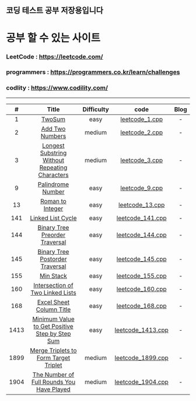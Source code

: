 ## 코딩 테스트 공부 저장용입니다

# 공부 할 수 있는 사이트

### LeetCode : https://leetcode.com/

### programmers : https://programmers.co.kr/learn/challenges

### codlity : https://www.codility.com/

---

|  #   |                                                              Title                                                              | Difficulty |                               code                                | Blog |
| :--: | :-----------------------------------------------------------------------------------------------------------------------------: | :--------: | :---------------------------------------------------------------: | :--: |
|  1   |                                        [TwoSum](https://leetcode.com/problems/two-sum/)                                         |    easy    |    [leetcode_1.cpp](LeetCode/LeetCode/LeetCode/leetcode_1.cpp)    |  -   |
|  2   |                                [Add Two Numbers](https://leetcode.com/problems/add-two-numbers)                                 |   medium   |    [leetcode_2.cpp](LeetCode/LeetCode/LeetCode/leetcode_2.cpp)    |  -   |
|  3   | [Longest Substring Without Repeating Characters](https://leetcode.com/problems/longest-substring-without-repeating-characters)  |   medium   |    [leetcode_3.cpp](LeetCode/LeetCode/LeetCode/leetcode_3.cpp)    |  -   |
|  9   |                              [Palindrome Number](https://leetcode.com/problems/palindrome-number/)                              |    easy    |    [leetcode_9.cpp](LeetCode/LeetCode/LeetCode/leetcode_9.cpp)    |  -   |
|  13  |                               [Roman to Integer](https://leetcode.com/problems/roman-to-integer/)                               |    easy    |   [leetcode_13.cpp](LeetCode/LeetCode/LeetCode/leetcode_13.cpp)   |  -   |
| 141  |                              [Linked List Cycle](https://leetcode.com/problems/linked-list-cycle/)                              |    easy    |  [leetcode_141.cpp](LeetCode/LeetCode/LeetCode/leetcode_141.cpp)  |  -   |
| 144  |                 [Binary Tree Preorder Traversal](https://leetcode.com/problems/binary-tree-preorder-traversal/)                 |    easy    |  [leetcode_144.cpp](LeetCode/LeetCode/LeetCode/leetcode_144.cpp)  |  -   |
| 145  |                [Binary Tree Postorder Traversal](https://leetcode.com/problems/binary-tree-postorder-traversal/)                |    easy    |  [leetcode_145.cpp](LeetCode/LeetCode/LeetCode/leetcode_145.cpp)  |  -   |
| 155  |                                      [Min Stack](https://leetcode.com/problems/min-stack/)                                      |    easy    |  [leetcode_155.cpp](LeetCode/LeetCode/LeetCode/leetcode_155.cpp)  |  -   |
| 160  |               [Intersection of Two Linked Lists](https://leetcode.com/problems/intersection-of-two-linked-lists/)               |    easy    |  [leetcode_160.cpp](LeetCode/LeetCode/LeetCode/leetcode_160.cpp)  |  -   |
| 168  |                       [Excel Sheet Column Title](https://leetcode.com/problems/excel-sheet-column-title/)                       |    easy    |  [leetcode_168.cpp](LeetCode/LeetCode/LeetCode/leetcode_168.cpp)  |  -   |
| 1413 | [Minimum Value to Get Positive Step by Step Sum](https://leetcode.com/problems/minimum-value-to-get-positive-step-by-step-sum/) |    easy    | [leetcode_1413.cpp](LeetCode/LeetCode/LeetCode/leetcode_1413.cpp) |  -   |
| 1899 |          [Merge Triplets to Form Target Triplet](https://leetcode.com/problems/merge-triplets-to-form-target-triplet/)          |   medium   | [leetcode_1899.cpp](LeetCode/LeetCode/LeetCode/leetcode_1899.cpp) |  -   |
| 1904 |      [The Number of Full Rounds You Have Played](https://leetcode.com/problems/the-number-of-full-rounds-you-have-played/)      |   medium   | [leetcode_1904.cpp](LeetCode/LeetCode/LeetCode/leetcode_1904.cpp) |  -   |
